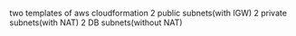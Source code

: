 two templates of aws cloudformation
2 public subnets(with IGW)
2 private subnets(with NAT)
2 DB subnets(without NAT)
